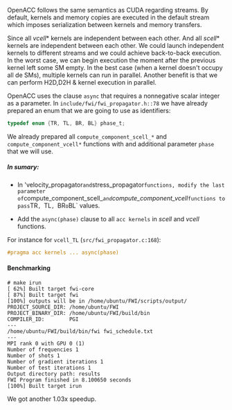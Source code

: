 OpenACC follows the same semantics as CUDA regarding streams. 
By default, kernels and memory copies are executed in the default stream which imposes serialization between kernels and memory transfers.

Since all *vcell** kernels are independent between each other. 
And all *scell** kernels are independent between each other.
We could launch independent kernels to different streams and we could achieve back-to-back execution.
In the worst case, we can begin execution the moment after the previous kernel left some SM empty.
In the best case (when a kernel doesn't occupy all de SMs), multiple kernels can run in parallel.
Another benefit is that we can perform H2D,D2H & kernel execution in parallel.

OpenACC uses the clause `async` that requires a nonnegative scalar integer as a parameter.
In `include/fwi/fwi_propagator.h::78` we have already prepared an enum that we are going to use as identifiers:
```c
typedef enum {TR, TL, BR, BL} phase_t;
```

We already prepared all `compute_component_scell_*` and `compute_component_vcell*` functions with and additional parameter `phase` that we will use.


##### In sumary:
* In 'velocity_propagator` and `stress_propagator` functions, modify the last parameter of `compute_component_scell_*` and `compute_component_vcell*` functions to pass `TR`, `TL`, `BR` o `BL` values.

* Add the `async(phase)` clause to all `acc kernels` in *scell* and *vcell* functions.

For instance for `vcell_TL` (`src/fwi_propagator.c:168`):
```c
#pragma acc kernels ... async(phase)
```


#### Benchmarking

```
# make irun
[ 62%] Built target fwi-core
[ 87%] Built target fwi
[100%] outputs will be in /home/ubuntu/FWI/scripts/output/
PROJECT_SOURCE_DIR: /home/ubuntu/FWI
PROJECT_BINARY_DIR: /home/ubuntu/FWI/build/bin
COMPILER_ID:        PGI
---
/home/ubuntu/FWI/build/bin/fwi fwi_schedule.txt
---
MPI rank 0 with GPU 0 (1)
Number of frequencies 1
Number of shots 1
Number of gradient iterations 1
Number of test iterations 1
Output directory path: results
FWI Program finished in 8.100650 seconds
[100%] Built target irun
```
We got another 1.03x speedup.